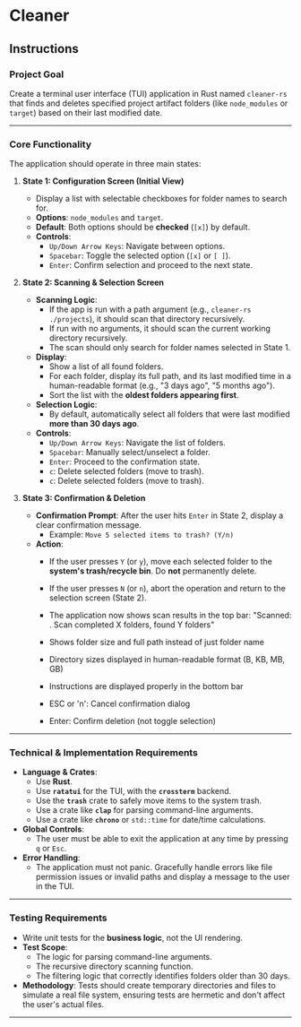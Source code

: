 # Cleaner

## Instructions

### **Project Goal**

Create a terminal user interface (TUI) application in Rust named `cleaner-rs` that finds and deletes specified project artifact folders (like `node_modules` or `target`) based on their last modified date.

---

### **Core Functionality**

The application should operate in three main states:

1.  **State 1: Configuration Screen (Initial View)**
    * Display a list with selectable checkboxes for folder names to search for.
    * **Options**: `node_modules` and `target`.
    * **Default**: Both options should be **checked** (`[x]`) by default.
    * **Controls**:
        * `Up/Down Arrow Keys`: Navigate between options.
        * `Spacebar`: Toggle the selected option (`[x]` or `[ ]`).
        * `Enter`: Confirm selection and proceed to the next state.

2.  **State 2: Scanning & Selection Screen**
    * **Scanning Logic**:
        * If the app is run with a path argument (e.g., `cleaner-rs ./projects`), it should scan that directory recursively.
        * If run with no arguments, it should scan the current working directory recursively.
        * The scan should only search for folder names selected in State 1.
    * **Display**:
        * Show a list of all found folders.
        * For each folder, display its full path, and its last modified time in a human-readable format (e.g., "3 days ago", "5 months ago").
        * Sort the list with the **oldest folders appearing first**.
    * **Selection Logic**:
        * By default, automatically select all folders that were last modified **more than 30 days ago**.
    * **Controls**:
        * `Up/Down Arrow Keys`: Navigate the list of folders.
        * `Spacebar`: Manually select/unselect a folder.
        * `Enter`: Proceed to the confirmation state.
        * `c`: Delete selected folders (move to trash).
        * `c`: Delete selected folders (move to trash).

3.  **State 3: Confirmation & Deletion**
    * **Confirmation Prompt**: After the user hits `Enter` in State 2, display a clear confirmation message.
        * Example: `Move 5 selected items to trash? (Y/n)`
    * **Action**:
        * If the user presses `Y` (or `y`), move each selected folder to the **system's trash/recycle bin**. Do **not** permanently delete.
        * If the user presses `N` (or `n`), abort the operation and return to the selection screen (State 2).
        * The application now shows scan results in the top bar: "Scanned: . Scan completed X folders, found Y folders"
        * Shows folder size and full path instead of just folder name
        * Directory sizes displayed in human-readable format (B, KB, MB, GB)
        * Instructions are displayed properly in the bottom bar

        * ESC or 'n': Cancel confirmation dialog
        * Enter: Confirm deletion (not toggle selection)
---

### **Technical & Implementation Requirements**

* **Language & Crates**:
    * Use **Rust**.
    * Use **`ratatui`** for the TUI, with the **`crossterm`** backend.
    * Use the **`trash`** crate to safely move items to the system trash.
    * Use a crate like **`clap`** for parsing command-line arguments.
    * Use a crate like **`chrono`** or `std::time` for date/time calculations.
* **Global Controls**:
    * The user must be able to exit the application at any time by pressing `q` or `Esc`.
* **Error Handling**:
    * The application must not panic. Gracefully handle errors like file permission issues or invalid paths and display a message to the user in the TUI.

---

### **Testing Requirements**

* Write unit tests for the **business logic**, not the UI rendering.
* **Test Scope**:
    * The logic for parsing command-line arguments.
    * The recursive directory scanning function.
    * The filtering logic that correctly identifies folders older than 30 days.
* **Methodology**: Tests should create temporary directories and files to simulate a real file system, ensuring tests are hermetic and don't affect the user's actual files.

---
